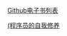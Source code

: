 [Github电子书列表](https://www.zhihu.com/question/38836382)

[(程序员的自我修养](https://leohxj.gitbooks.io/a-programmer-prepares/content/)
